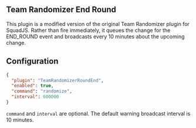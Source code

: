 ## Team Randomizer End Round

This plugin is a modified version of the original Team Randomizer plugin for SquadJS. Rather than fire immediately, it queues the change for the END_ROUND event and broadcasts every 10 minutes about the upcoming change.

## Configuration

```json
{
  "plugin": "TeamRandomizerRoundEnd",
  "enabled": true,
  "command": "randomize",
  "interval": 600000
}
```

`command` and `interval` are optional. The default warning broadcast interval is 10 minutes.

